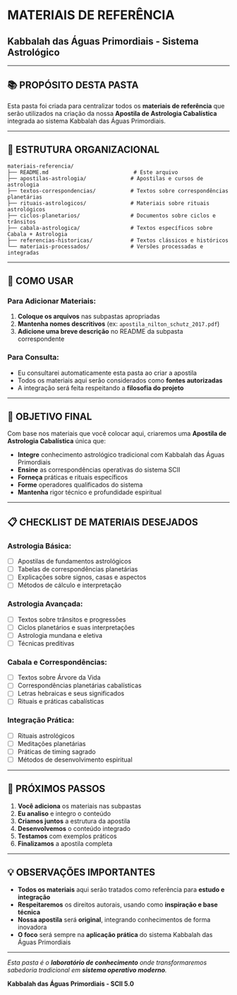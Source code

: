 # MATERIAIS DE REFERÊNCIA
## Kabbalah das Águas Primordiais - Sistema Astrológico

---

## 📚 PROPÓSITO DESTA PASTA

Esta pasta foi criada para centralizar todos os **materiais de referência** que serão utilizados na criação da nossa **Apostila de Astrologia Cabalística** integrada ao sistema Kabbalah das Águas Primordiais.

---

## 📁 ESTRUTURA ORGANIZACIONAL

```
materiais-referencia/
├── README.md                           # Este arquivo
├── apostilas-astrologia/              # Apostilas e cursos de astrologia
├── textos-correspondencias/           # Textos sobre correspondências planetárias
├── rituais-astrologicos/              # Materiais sobre rituais astrológicos
├── ciclos-planetarios/                # Documentos sobre ciclos e trânsitos
├── cabala-astrologica/                # Textos específicos sobre Cabala + Astrologia
├── referencias-historicas/            # Textos clássicos e históricos
└── materiais-processados/             # Versões processadas e integradas
```

---

## 🎯 COMO USAR

### Para Adicionar Materiais:
1. **Coloque os arquivos** nas subpastas apropriadas
2. **Mantenha nomes descritivos** (ex: `apostila_nilton_schutz_2017.pdf`)
3. **Adicione uma breve descrição** no README da subpasta correspondente

### Para Consulta:
- Eu consultarei automaticamente esta pasta ao criar a apostila
- Todos os materiais aqui serão considerados como **fontes autorizadas**
- A integração será feita respeitando a **filosofia do projeto**

---

## 🔮 OBJETIVO FINAL

Com base nos materiais que você colocar aqui, criaremos uma **Apostila de Astrologia Cabalística** única que:

- **Integre** conhecimento astrológico tradicional com Kabbalah das Águas Primordiais
- **Ensine** as correspondências operativas do sistema SCII
- **Forneça** práticas e rituais específicos
- **Forme** operadores qualificados do sistema
- **Mantenha** rigor técnico e profundidade espiritual

---

## 📋 CHECKLIST DE MATERIAIS DESEJADOS

### Astrologia Básica:
- [ ] Apostilas de fundamentos astrológicos
- [ ] Tabelas de correspondências planetárias
- [ ] Explicações sobre signos, casas e aspectos
- [ ] Métodos de cálculo e interpretação

### Astrologia Avançada:
- [ ] Textos sobre trânsitos e progressões
- [ ] Ciclos planetários e suas interpretações
- [ ] Astrologia mundana e eletiva
- [ ] Técnicas preditivas

### Cabala e Correspondências:
- [ ] Textos sobre Árvore da Vida
- [ ] Correspondências planetárias cabalísticas
- [ ] Letras hebraicas e seus significados
- [ ] Rituais e práticas cabalísticas

### Integração Prática:
- [ ] Rituais astrológicos
- [ ] Meditações planetárias
- [ ] Práticas de timing sagrado
- [ ] Métodos de desenvolvimento espiritual

---

## 🚀 PRÓXIMOS PASSOS

1. **Você adiciona** os materiais nas subpastas
2. **Eu analiso** e integro o conteúdo
3. **Criamos juntos** a estrutura da apostila
4. **Desenvolvemos** o conteúdo integrado
5. **Testamos** com exemplos práticos
6. **Finalizamos** a apostila completa

---

## 💡 OBSERVAÇÕES IMPORTANTES

- **Todos os materiais** aqui serão tratados como referência para **estudo e integração**
- **Respeitaremos** os direitos autorais, usando como **inspiração e base técnica**
- **Nossa apostila** será **original**, integrando conhecimentos de forma inovadora
- **O foco** será sempre na **aplicação prática** do sistema Kabbalah das Águas Primordiais

---

*Esta pasta é o **laboratório de conhecimento** onde transformaremos sabedoria tradicional em **sistema operativo moderno**.*

**Kabbalah das Águas Primordiais - SCII 5.0**